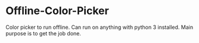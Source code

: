 # Offline-Color-Picker
Color picker to run offline. Can run on anything with python 3 installed. Main purpose is to get the job done.
